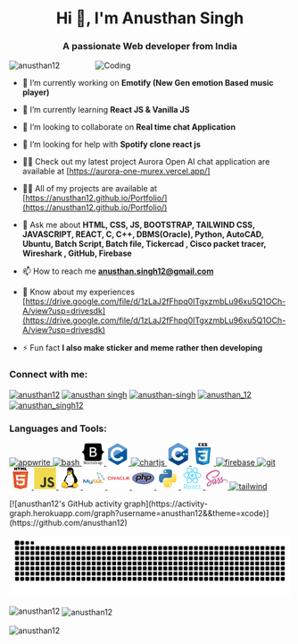<h1 align="center">Hi 👋, I'm Anusthan Singh</h1>
<h3 align="center">A passionate Web developer from India</h3>
<img align="right" src="https://cdn.dribbble.com/users/1059583/screenshots/4171367/media/34e69eb61a7bd8dea1c957a8b82605a7.gif" width="350" alt="Coding" >


<p align="left"> <img src="https://komarev.com/ghpvc/?username=anusthan12&label=Profile%20views&color=0e75b6&style=flat" alt="anusthan12" /> </p>

- 🔭 I’m currently working on **Emotify (New Gen emotion Based music player)**

- 🌱 I’m currently learning **React JS & Vanilla JS**

- 👯 I’m looking to collaborate on **Real time chat Application**

- 🤝 I’m looking for help with **Spotify clone react js**

- 👨‍💻 Check out my latest project Aurora Open AI chat application are available at [https://aurora-one-murex.vercel.app/]

- 👨‍💻 All of my projects are available at [https://anusthan12.github.io/Portfolio/](https://anusthan12.github.io/Portfolio/)

- 💬 Ask me about **HTML, CSS, JS, BOOTSTRAP, TAILWIND CSS, JAVASCRIPT, REACT, C, C++, DBMS(Oracle), Python, AutoCAD, Ubuntu, Batch Script, Batch file, Tickercad , Cisco packet tracer, Wireshark , GitHub, Firebase**

- 📫 How to reach me **anusthan.singh12@gmail.com**

- 📄 Know about my experiences [https://drive.google.com/file/d/1zLaJ2fFhpq0ITgxzmbLu96xu5Q1OCh-A/view?usp=drivesdk](https://drive.google.com/file/d/1zLaJ2fFhpq0ITgxzmbLu96xu5Q1OCh-A/view?usp=drivesdk)

- ⚡ Fun fact **I also make sticker and meme rather then developing**

<h3 align="left">Connect with me:</h3>
<p align="left">
<a href="https://codepen.io/anusthan12" target="blank"><img align="center" src="https://raw.githubusercontent.com/rahuldkjain/github-profile-readme-generator/master/src/images/icons/Social/codepen.svg" alt="anusthan12" height="30" width="40" /></a>
<a href="https://linkedin.com/in/anusthan singh" target="blank"><img align="center" src="https://raw.githubusercontent.com/rahuldkjain/github-profile-readme-generator/master/src/images/icons/Social/linked-in-alt.svg" alt="anusthan singh" height="30" width="40" /></a>
<a href="https://stackoverflow.com/users/anusthan-singh" target="blank"><img align="center" src="https://raw.githubusercontent.com/rahuldkjain/github-profile-readme-generator/master/src/images/icons/Social/stack-overflow.svg" alt="anusthan-singh" height="30" width="40" /></a>
<a href="https://instagram.com/anusthan_12" target="blank"><img align="center" src="https://raw.githubusercontent.com/rahuldkjain/github-profile-readme-generator/master/src/images/icons/Social/instagram.svg" alt="anusthan_12" height="30" width="40" /></a>
<a href="https://www.hackerrank.com/anusthan_singh12" target="blank"><img align="center" src="https://raw.githubusercontent.com/rahuldkjain/github-profile-readme-generator/master/src/images/icons/Social/hackerrank.svg" alt="anusthan_singh12" height="30" width="40" /></a>
</p>

<h3 align="left">Languages and Tools:</h3>
<p align="left"> <a href="https://appwrite.io" target="_blank" rel="noreferrer"> <img src="https://www.vectorlogo.zone/logos/appwriteio/appwriteio-icon.svg" alt="appwrite" width="40" height="40"/> </a> <a href="https://www.gnu.org/software/bash/" target="_blank" rel="noreferrer"> <img src="https://www.vectorlogo.zone/logos/gnu_bash/gnu_bash-icon.svg" alt="bash" width="40" height="40"/> </a> <a href="https://getbootstrap.com" target="_blank" rel="noreferrer"> <img src="https://raw.githubusercontent.com/devicons/devicon/master/icons/bootstrap/bootstrap-plain-wordmark.svg" alt="bootstrap" width="40" height="40"/> </a> <a href="https://www.cprogramming.com/" target="_blank" rel="noreferrer"> <img src="https://raw.githubusercontent.com/devicons/devicon/master/icons/c/c-original.svg" alt="c" width="40" height="40"/> </a> <a href="https://www.chartjs.org" target="_blank" rel="noreferrer"> <img src="https://www.chartjs.org/media/logo-title.svg" alt="chartjs" width="40" height="40"/> </a> <a href="https://www.w3schools.com/cpp/" target="_blank" rel="noreferrer"> <img src="https://raw.githubusercontent.com/devicons/devicon/master/icons/cplusplus/cplusplus-original.svg" alt="cplusplus" width="40" height="40"/> </a> <a href="https://www.w3schools.com/css/" target="_blank" rel="noreferrer"> <img src="https://raw.githubusercontent.com/devicons/devicon/master/icons/css3/css3-original-wordmark.svg" alt="css3" width="40" height="40"/> </a> <a href="https://firebase.google.com/" target="_blank" rel="noreferrer"> <img src="https://www.vectorlogo.zone/logos/firebase/firebase-icon.svg" alt="firebase" width="40" height="40"/> </a> <a href="https://git-scm.com/" target="_blank" rel="noreferrer"> <img src="https://www.vectorlogo.zone/logos/git-scm/git-scm-icon.svg" alt="git" width="40" height="40"/> </a> <a href="https://www.w3.org/html/" target="_blank" rel="noreferrer"> <img src="https://raw.githubusercontent.com/devicons/devicon/master/icons/html5/html5-original-wordmark.svg" alt="html5" width="40" height="40"/> </a> <a href="https://developer.mozilla.org/en-US/docs/Web/JavaScript" target="_blank" rel="noreferrer"> <img src="https://raw.githubusercontent.com/devicons/devicon/master/icons/javascript/javascript-original.svg" alt="javascript" width="40" height="40"/> </a> <a href="https://www.linux.org/" target="_blank" rel="noreferrer"> <img src="https://raw.githubusercontent.com/devicons/devicon/master/icons/linux/linux-original.svg" alt="linux" width="40" height="40"/> </a> <a href="https://www.mysql.com/" target="_blank" rel="noreferrer"> <img src="https://raw.githubusercontent.com/devicons/devicon/master/icons/mysql/mysql-original-wordmark.svg" alt="mysql" width="40" height="40"/> </a> <a href="https://www.oracle.com/" target="_blank" rel="noreferrer"> <img src="https://raw.githubusercontent.com/devicons/devicon/master/icons/oracle/oracle-original.svg" alt="oracle" width="40" height="40"/> </a> <a href="https://www.php.net" target="_blank" rel="noreferrer"> <img src="https://raw.githubusercontent.com/devicons/devicon/master/icons/php/php-original.svg" alt="php" width="40" height="40"/> </a> <a href="https://www.python.org" target="_blank" rel="noreferrer"> <img src="https://raw.githubusercontent.com/devicons/devicon/master/icons/python/python-original.svg" alt="python" width="40" height="40"/> </a> <a href="https://reactjs.org/" target="_blank" rel="noreferrer"> <img src="https://raw.githubusercontent.com/devicons/devicon/master/icons/react/react-original-wordmark.svg" alt="react" width="40" height="40"/> </a> <a href="https://sass-lang.com" target="_blank" rel="noreferrer"> <img src="https://raw.githubusercontent.com/devicons/devicon/master/icons/sass/sass-original.svg" alt="sass" width="40" height="40"/> </a> <a href="https://tailwindcss.com/" target="_blank" rel="noreferrer"> <img src="https://www.vectorlogo.zone/logos/tailwindcss/tailwindcss-icon.svg" alt="tailwind" width="40" height="40"/> </a> </p>
[![anusthan12's GitHub activity graph](https://activity-graph.herokuapp.com/graph?username=anusthan12&&theme=xcode)](https://github.com/anusthan12)


![Snake animation](https://github.com/anusthan12/anusthan12/blob/output/github-contribution-grid-snake.svg)

<p><img align="left" src="https://github-readme-stats.vercel.app/api/top-langs?username=anusthan12&show_icons=true&locale=en&layout=compact" alt="anusthan12" /></p>

<p>&nbsp;<img align="center" src="https://github-readme-stats.vercel.app/api?username=anusthan12&show_icons=true&locale=en" alt="anusthan12" /></p>

<p><img align="center" src="https://github-readme-streak-stats.herokuapp.com/?user=anusthan12&" alt="anusthan12" /></p>
